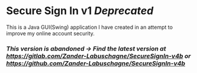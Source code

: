 # Secure Sign In v1 *Deprecated*
This is a Java GUI(Swing) application I have created in an attempt to improve my online account security.

### *This version is abandoned -> Find the latest version at https://gitlab.com/Zander-Labuschagne/SecureSignIn-v4b or https://github.com/Zander-Labuschagne/SecureSignIn-v4b*
